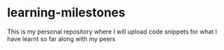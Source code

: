 # learning-milestones
This is my personal repository where I will upload code snippets for what I have learnt so far along with my peers
